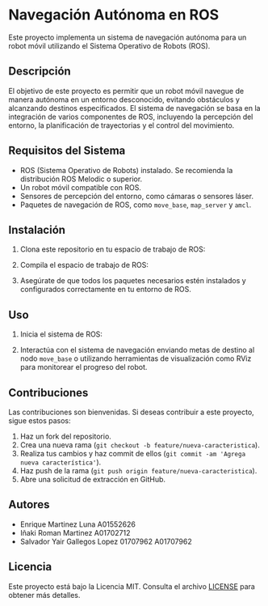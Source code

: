 # Navegación Autónoma en ROS

Este proyecto implementa un sistema de navegación autónoma para un robot móvil utilizando el Sistema Operativo de Robots (ROS).

## Descripción

El objetivo de este proyecto es permitir que un robot móvil navegue de manera autónoma en un entorno desconocido, evitando obstáculos y alcanzando destinos especificados. El sistema de navegación se basa en la integración de varios componentes de ROS, incluyendo la percepción del entorno, la planificación de trayectorias y el control del movimiento.

## Requisitos del Sistema

- ROS (Sistema Operativo de Robots) instalado. Se recomienda la distribución ROS Melodic o superior.
- Un robot móvil compatible con ROS.
- Sensores de percepción del entorno, como cámaras o sensores láser.
- Paquetes de navegación de ROS, como `move_base`, `map_server` y `amcl`.

## Instalación

1. Clona este repositorio en tu espacio de trabajo de ROS:


2. Compila el espacio de trabajo de ROS:


3. Asegúrate de que todos los paquetes necesarios estén instalados y configurados correctamente en tu entorno de ROS.

## Uso

1. Inicia el sistema de ROS:


3. Interactúa con el sistema de navegación enviando metas de destino al nodo `move_base` o utilizando herramientas de visualización como RViz para monitorear el progreso del robot.

## Contribuciones

Las contribuciones son bienvenidas. Si deseas contribuir a este proyecto, sigue estos pasos:

1. Haz un fork del repositorio.
2. Crea una nueva rama (`git checkout -b feature/nueva-caracteristica`).
3. Realiza tus cambios y haz commit de ellos (`git commit -am 'Agrega nueva característica'`).
4. Haz push de la rama (`git push origin feature/nueva-caracteristica`).
5. Abre una solicitud de extracción en GitHub.

## Autores

- Enrique Martinez Luna A01552626
- Iñaki Roman Martinez A01702712
- Salvador Yair Gallegos Lopez 01707962 A01707962

## Licencia

Este proyecto está bajo la Licencia MIT. Consulta el archivo [LICENSE](LICENSE) para obtener más detalles.
